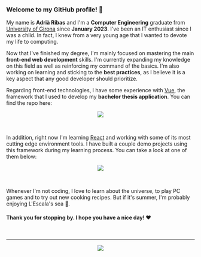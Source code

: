 ### Welcome to my GitHub profile! 👋

My name is **Adrià Ribas** and I'm a **Computer Engineering** graduate from [University of Girona](https://www.udg.edu/) since **January 2023**. I've been an IT enthusiast since I was a child. In fact, I knew from a very young age that I wanted to devote my life to computing.

Now that I've finished my degree, I'm mainly focused on mastering the main **front-end web development** skills. I'm currently expanding my knowledge on this field as well as reinforcing my command of the basics. I'm also working on learning and sticking to the **best practices**, as I believe it is a key aspect that any good developer should prioritize.

Regarding front-end technologies, I have some experience with [Vue](https://vuejs.org/), the framework that I used to develop my **bachelor thesis application**. You can find the repo here:

<p align="center">
  <a href="https://github.com/adriribas/pfg-application">
    <picture>
      <source srcset="https://github-readme-stats.vercel.app/api/pin/?username=adriribas&repo=pfg-application&theme=transparent&show_owner=true&title_color=fff&icon_color=42b883&text_color=BBB" media="(prefers-color-scheme: dark)" />
      <source srcset="https://github-readme-stats.vercel.app/api/pin/?username=adriribas&repo=pfg-application&theme=transparent&show_owner=true&title_color=000&icon_color=42b883&text_color=444" media="(prefers-color-scheme: light), (prefers-color-scheme: no-preference)" />
      <img src="https://github-readme-stats.vercel.app/api/pin/?username=adriribas&repo=pfg-application&theme=transparent&show_owner=true&title_color=000&icon_color=42b883&text_color=444" />
    </picture>
  </a>
</p>

<br>

In addition, right now I'm learning [React](https://react.dev/) and working with some of its most cutting edge environment tools. I have built a couple demo projects using this framework during my learning process. You can take a look at one of them below:

<p align="center">
  <a href="https://github.com/adriribas/game-hub">
    <picture>
      <source srcset="https://github-readme-stats.vercel.app/api/pin/?username=adriribas&repo=game-hub&theme=transparent&show_owner=true&title_color=fff&icon_color=3178c6&text_color=BBB" media="(prefers-color-scheme: dark)" />
      <source srcset="https://github-readme-stats.vercel.app/api/pin/?username=adriribas&repo=game-hub&theme=transparent&show_owner=true&title_color=000&icon_color=3178c6&text_color=444" media="(prefers-color-scheme: light), (prefers-color-scheme: no-preference)" />
      <img src="https://github-readme-stats.vercel.app/api/pin/?username=adriribas&repo=game-hub&theme=transparent&show_owner=true&title_color=000&icon_color=3178c6&text_color=444" />
    </picture>
  </a>
</p>

<br>

Whenever I'm not coding, I love to learn about the universe, to play PC games and to try out new cooking recipes. But if it's summer, I'm probably enjoying L'Escala's sea :ocean:.

#### Thank you for stopping by. I hope you have a nice day! :heart:

<br>

---

<p align="center">
  <a href="https://skillicons.dev">
    <img src="https://skillicons.dev/icons?i=html,css,js,ts,react,vue,nodejs,express,java,docker,mysql,git" />
  </a>
</p>
